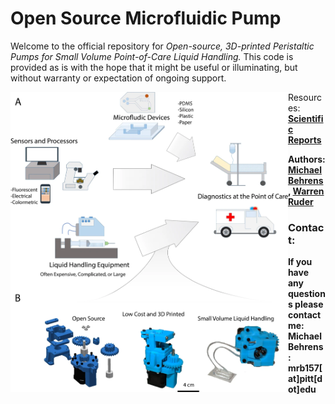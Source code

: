 # Open Source Microfluidic Pump


Welcome to the official repository for _Open-source, 3D-printed Peristaltic Pumps for Small Volume Point-of-Care Liquid Handling._  This code is provided as is with the hope that it might be useful or illuminating, but without warranty or expectation of ongoing support.

<img align="left" src="readme/figure 1.webp" height=480px>




Resources: <b> [Scientific Reports](https://www.nature.com/articles/s41598-020-58246-6) 

Authors: [Michael Behrens](https://www.linkedin.com/in/michael-behrens-phd/), [Warren Ruder](https://www.warrenruder.com/)

### Contact:

If you have any questions please contact me:  
Michael Behrens: mrb157[at]pitt[dot]edu
